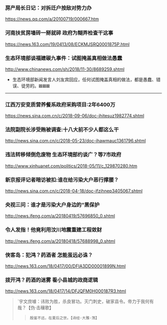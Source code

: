### 房产局长日记：对拆迁户按敌对势力办
https://news.qq.com/a/20100719/000667.htm
### 河南扶贫房墙砖一掰就碎 政府为糊弄检查干这事
https://news.163.com/19/0413/08/ECKMJSRQ0001875P.html
### 生态环境部谈福建碳九事件：试图掩盖真相做法愚蠢
http://www.chinanews.com/sh/2018/11-30/8689259.shtml
- 生态环境部新闻发言人刘友宾回应，任何试图掩盖真相的做法，都是愚蠢、错误、徒劳的。`龖龖龖`
---
### 江西万安变质营养餐系政府采购项目:2年6400万
https://news.sina.com.cn/c/2018-09-06/doc-ihitesuz1982774.shtml
### 法院副院长涉受贿被调查:十八大前不少人都这么干
http://news.sina.com.cn/c/2018-05-23/doc-ihawmauc1361796.shtml
### 违法转移倾倒危废物 生态环境部约谈广？等7市政府
http://www.xinhuanet.com/politics/2018-05/11/c_129870280.htm
### 新京报评记者暗访被扣:谁在给污染大户恶行撑腰？
http://news.sina.com.cn/c/2018-04-18/doc-ifzihnep3405067.shtml
### 央视三问：谁才是污染大户身边的“黑保护
http://news.ifeng.com/a/20180419/57696850_0.shtml
### 令人发指！他竟利用汶川地震重建工程敛财
http://news.ifeng.com/a/20180418/57688998_0.shtml
### 侠客岛：犯鸿？药酒者 怎能虽远必诛？
http://news.163.com/18/0417/00/DFIA3DD00001899N.html
### 拨开鸿？药酒的迷雾 看小县城的政商逻辑
http://news.163.com/18/0417/14/DFJQFM0H000187R3.html
>`宇文庶噱：讳败为胜，杀良冒功。灭门刺史，破家县令。帝力于我何有哉？【伪·击穰歌】
>>`殷鉴不远，在夏后之世。【诗经·大雅·荡】`